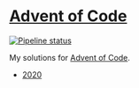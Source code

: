 # [Advent of Code](https://adventofcode.com/)

[![Pipeline status][workflows-CI-badge]][actions]

My solutions for [Advent of Code](https://adventofcode.com).

* [2020](2020/)

[workflows-CI-badge]: https://github.com/rjvdw/advent-of-code/actions/workflows/ci-fsharp.yml/badge.svg
[actions]: https://github.com/rjvdw/advent-of-code/actions/workflows/ci-fsharp.yml
